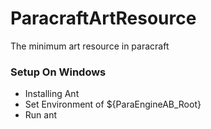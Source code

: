 # ParacraftArtResource
The minimum art resource in paracraft
### Setup On Windows
- Installing Ant
- Set Environment of ${ParaEngineAB_Root} 
- Run ant
